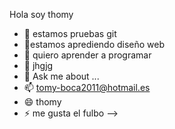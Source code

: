 Hola soy thomy
- 🔭 estamos pruebas git
- 🌱estamos aprediendo diseño web
- 👯 quiero aprender a programar
- 🤔  jhgjg
- 💬 Ask me about ...
- 📫 tomy-boca2011@hotmail.es
- 😄 thomy
- ⚡ me gusta el fulbo
-->
